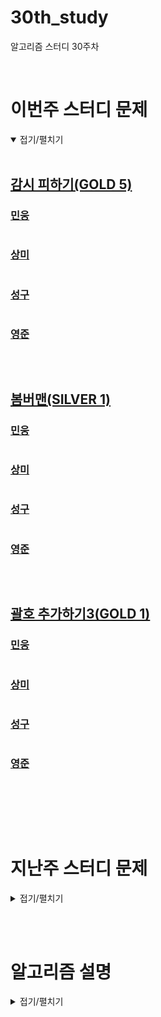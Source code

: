 # 30th_study

알고리즘 스터디 30주차

<br/>

# 이번주 스터디 문제

<details markdown="1" open>
<summary>접기/펼치기</summary>

<br/>

## [감시 피하기(GOLD 5)](https://www.acmicpc.net/problem/18428)

### [민웅](./감시%20피하기/민웅.py)

```py

```

### [상미](./감시%20피하기/상미.py)

```py

```

### [성구](./감시%20피하기/성구.py)

```py

```

### [영준](./감시%20피하기/영준.py)

```py

```

<br/>

## [봄버맨(SILVER 1)](https://www.acmicpc.net/problem/16918)

### [민웅](./봄버맨/민웅.py)

```py

```

### [상미](./봄버맨/상미.py)

```py

```

### [성구](./봄버맨/성구.py)

```py

```

### [영준](./봄버맨/영준.py)

```py

```

<br/>

## [괄호 추가하기3(GOLD 1)](https://www.acmicpc.net/problem/16639)

### [민웅](./괄호%20추가하기3/민웅.py)

```py

```

### [상미](./괄호%20추가하기3/상미.py)

```py

```

### [성구](./괄호%20추가하기3/성구.py)

```py

```

### [영준](./괄호%20추가하기3/영준.py)

```py

```

<br/>

</details>

<br/><br/>

# 지난주 스터디 문제

<details markdown="1">
<summary>접기/펼치기</summary>

<br/>

## [최솟값 최댓값 차이 최소화하기](https://www.codetree.ai/problems/minimize-the-difference-between-the-minimum-and-maximum-values/description)

### [민웅](./최솟값%20최댓값%20차이%20최소화하기/민웅.py)

```py

```

### [상미](./최솟값%20최댓값%20차이%20최소화하기/상미.py)

```py

```

### [성구](./최솟값%20최댓값%20차이%20최소화하기/성구.py)

```py


```

### [영준](./최솟값%20최댓값%20차이%20최소화하기/영준.py)

```py


```

<br/>

## [계단수 만들기](https://www.codetree.ai/problems/making-stair-number/description)

### [민웅](./계단수%20만들기/민웅.py)

```py

```

### [상미](./계단수%20만들기/상미.py)

```py

```

### [성구](./계단수%20만들기/성구.py)

```py

```

### [영준](./계단수%20만들기/영준.py)

```py

```

<br/>

## [후위 순회한 결과](https://www.codetree.ai/training-field/home/timer/problems/postorder-traversal-result/description)

### [민웅](./후위%20순회한%20결과/민웅.py)

```py

```

### [상미](./후위%20순회한%20결과/상미.py)

```py

```

### [성구](./후위%20순회한%20결과/성구.py)

```py

```

### [영준](./후위%20순회한%20결과/영준.py)

```py

```

</details>

<br/><br/>

# 알고리즘 설명

<details markdown="1">
<summary>접기/펼치기</summary>

</details>
